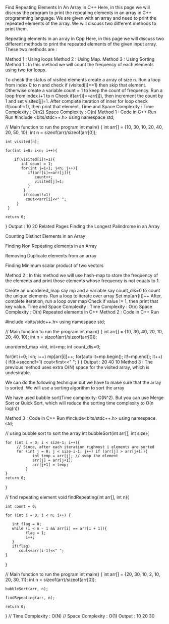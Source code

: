 Find Repeating Elements In An Array  in C++
Here, in this page we will discuss the program to print the repeating elements in an array in C++ programming language. We are given with an array and need to print the repeated elements of the array. We will discuss two different methods to print them.

Repeating elements in an array in Cpp
Here, in this page we will discuss two different methods to print the repeated elements of the given input array. These two methods are :

Method 1 : Using loops
Method 2 : Using Map.
Method 3 : Using Sorting
Method 1 :
In this method we will count the frequency of each elements using two for loops.

To check the status of visited elements create a array of size n.
Run a loop from index 0 to n and check if (visited[i]==1) then skip that element.
Otherwise create a variable count = 1 to keep the count of frequency.
Run a loop from index i+1 to n
Check if(arr[i]==arr[j]), then increment the count by 1 and set visited[j]=1.
After complete iteration of inner for loop check if(count!=1), then print that element.
Time and Space Complexity :
Time Complexity : O(n2)
Space Complexity : O(n)
Method 1 : Code in C++
Run
Run
#include <bits/stdc++.h>
using namespace std;

// Main function to run the program
int main() 
{ 
    int arr[] = {10, 30, 10, 20, 40, 20, 50, 10}; 
    int n = sizeof(arr)/sizeof(arr[0]); 

    int visited[n];

    for(int i=0; i<n; i++){

        if(visited[i]!=1){
           int count = 1;
           for(int j=i+1; j<n; j++){
              if(arr[i]==arr[j]){
                 count++;
                 visited[j]=1;
              }
            }
            if(count!=1)
             cout<<arr[i]<<" ";
         }
     }
    
    return 0; 
}
Output :
10 20
Related Pages
Finding the Longest Palindrome in an Array

Counting Distinct Elements in an Array

Finding Non Repeating elements in an Array

Removing Duplicate elements from an array

Finding Minimum scalar product of two vectors

Method 2 :
In this method we will use hash-map to store the frequency of the elements and print those elements whose frequency is not equals to 1.

Create an unordered_map say mp and a variable say count_dis=0 to count the unique elements.
Run a loop to iterate over array
Set mp[arr[i]]++
After, complete iteration, run a loop over map
Check if value != 1, then print that key value.
Time and Space Complexity :
Time Complexity : O(n)
Space Complexity : O(n)
Repeated elements in C++
Method 2 : Code in C++
Run

#include <bits/stdc++.h>
using namespace std;

// Main function to run the program
int main() 
{ 
   int arr[] = {10, 30, 40, 20, 10, 20, 40, 10}; 
   int n = sizeof(arr)/sizeof(arr[0]); 

   unordered_map <int, int>mp;
   int count_dis=0;

   for(int i=0; i<n; i++) mp[arr[i]]++; 
   for(auto it=mp.begin(); it!=mp.end(); it++)
{ 
        if(it->second!=1) cout<<it->first<<" ";
   }
}
Output :
20 40 10
Method 3 :
The previous method uses extra O(N) space for the visited array, which is undesirable.

We can do the following technique but we have to make sure that the array is sorted. We will use a sorting algorithm to sort the array

We have used bubble sort(Time complexity: O(N^2). But you can use Merge Sort or Quick Sort, which will reduce the sorting time complexity to O(n log(n))

Method 3 : Code in C++
Run
#include<bits/stdc++.h>
using namespace std;

// using bubble sort to sort the array
int bubbleSort(int arr[], int size){

    for (int i = 0; i < size-1; i++){ 
         // Since, after each iteration righmost i elements are sorted 
         for (int j = 0; j < size-i-1; j++) if (arr[j] > arr[j+1]){
                int temp = arr[j]; // swap the element
                arr[j] = arr[j+1]; 
                arr[j+1] = temp; 
             }
    }
    return 0;
}

// find repeating element
void findRepeating(int arr[], int n){

    int count = 0;

    for (int i = 0; i < n; i++) {

       int flag = 0;
       while (i < n - 1 && arr[i] == arr[i + 1]){
             flag = 1;
             i++;
       }
       if(flag)
          cout<<arr[i-1]<<" ";
    }

}

// Main function to run the program
int main() 
{ 
    int arr[] = {20, 30, 10, 2, 10, 20, 30, 11}; 
    int n = sizeof(arr)/sizeof(arr[0]);

    bubbleSort(arr, n);

    findRepeating(arr, n);

    return 0; 
}
// Time Complexity : O(N)
// Space Complexity : O(1)
Output :
10 20 30
